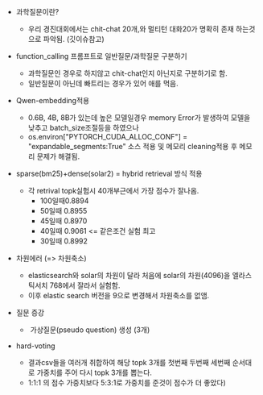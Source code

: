 

- 과학질문이란? 
	- 우리 경진대회에서는 chit-chat 20개,와 멀티턴 대화20가 명확히 존재 하는것으로  파악됨. (깃이슈참고)
	  
- function_calling 프롬프트로 일반질문/과학질문 구분하기
	- 과학질문인 경우로 하지않고 chit-chat인지 아닌지로 구분하기로 함. 
	- 일반질문이 아닌데 빠트리는 경우가 있어 애를 먹음.
	  
- Qwen-embedding적용
	- 0.6B, 4B, 8B가 있는데 높은 모델일경우 memory Error가 발생하여 모델을 낮추고 batch_size조절등을 하였으나 
	- os.environ["PYTORCH_CUDA_ALLOC_CONF"] = "expandable_segments:True" 소스 적용 및 메모리 cleaning적용 후 메모리 문제가 해결됨.
	  
- sparse(bm25)+dense(solar2) = hybrid retrieval 방식 적용
	- 각 retrival topk실험시 40개부근에서 가장 점수가 잘나옴.
		- 100일때0.8894
		- 50일때 0.8955
		- 45일때 0.8970
		- 40일때 0.9061 <= 같은조건 실험 최고
		- 30일때 0.8992 
		  
- 차원에러 (=> 차원축소)
	- elasticsearch와 solar의 차원이 달라 처음에 solar의 차원(4096)을 엘라스틱서치 768에서 잘라서 실험함.
	- 이후 elastic search 버전을 9으로 변경해서 차원축소를 없앰.


- 질문 증강
	-  가상질문(pseudo question) 생성 (3개)

- hard-voting 
	- 결과csv들을 여러개 취합하여 해당 topk 3개를 첫번째 두번째 세번째 순서대로 가중치를 주어 다시 topk 3개를 뽑는다.
	- 1:1:1 의 점수 가중치보다 5:3:1로 가중치를 준것이 점수가 더 좋았다)